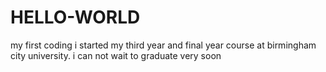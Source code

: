 # HELLO-WORLD
my first coding 
i started my third year and final year course at birmingham city university.
i can not wait to graduate very soon
